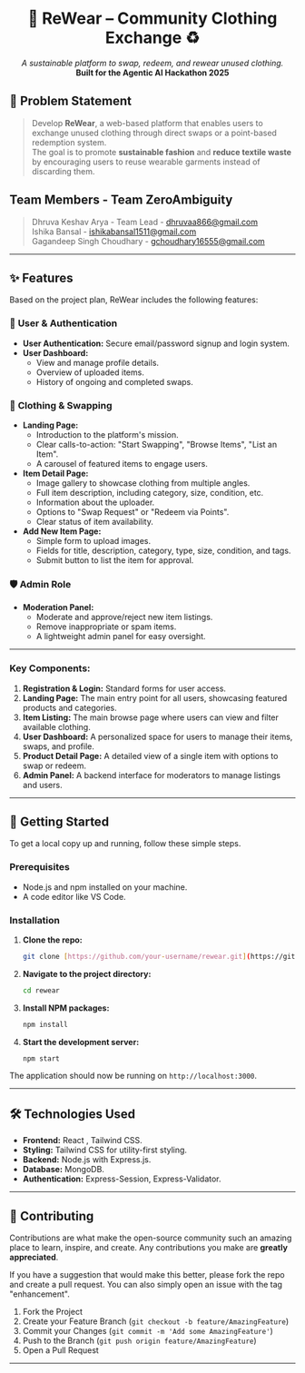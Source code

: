 <h1 align="center">👕 ReWear – Community Clothing Exchange ♻️</h1>
<p align="center">
  <i>A sustainable platform to swap, redeem, and rewear unused clothing.</i><br/>
  <b>Built for the Agentic AI Hackathon 2025</b>
</p>

## 🧠 Problem Statement

> Develop **ReWear**, a web-based platform that enables users to exchange unused clothing through direct swaps or a point-based redemption system.  
> The goal is to promote **sustainable fashion** and **reduce textile waste** by encouraging users to reuse wearable garments instead of discarding them.

## Team Members - Team ZeroAmbiguity
> Dhruva Keshav Arya - Team Lead - dhruvaa866@gmail.com<br/>
> Ishika Bansal - ishikabansal1511@gmail.com<br/>
> Gagandeep Singh Choudhary - gchoudhary16555@gmail.com


---

## ✨ Features

Based on the project plan, ReWear includes the following features:

### 👤 **User & Authentication**
-   **User Authentication:** Secure email/password signup and login system.
-   **User Dashboard:**
    -   View and manage profile details.
    -   Overview of uploaded items.
    -   History of ongoing and completed swaps.

### 👕 **Clothing & Swapping**
-   **Landing Page:**
    -   Introduction to the platform's mission.
    -   Clear calls-to-action: "Start Swapping", "Browse Items", "List an Item".
    -   A carousel of featured items to engage users.
-   **Item Detail Page:**
    -   Image gallery to showcase clothing from multiple angles.
    -   Full item description, including category, size, condition, etc.
    -   Information about the uploader.
    -   Options to "Swap Request" or "Redeem via Points".
    -   Clear status of item availability.
-   **Add New Item Page:**
    -   Simple form to upload images.
    -   Fields for title, description, category, type, size, condition, and tags.
    -   Submit button to list the item for approval.

### 🛡️ **Admin Role**
-   **Moderation Panel:**
    -   Moderate and approve/reject new item listings.
    -   Remove inappropriate or spam items.
    -   A lightweight admin panel for easy oversight.

---




### Key Components:
1.  **Registration & Login:** Standard forms for user access.
2.  **Landing Page:** The main entry point for all users, showcasing featured products and categories.
3.  **Item Listing:** The main browse page where users can view and filter available clothing.
4.  **User Dashboard:** A personalized space for users to manage their items, swaps, and profile.
5.  **Product Detail Page:** A detailed view of a single item with options to swap or redeem.
6.  **Admin Panel:** A backend interface for moderators to manage listings and users.

---

## 🚀 Getting Started

To get a local copy up and running, follow these simple steps.

### Prerequisites

-   Node.js and npm installed on your machine.
-   A code editor like VS Code.

### Installation

1.  **Clone the repo:**
    ```sh
    git clone [https://github.com/your-username/rewear.git](https://github.com/your-username/rewear.git)
    ```
2.  **Navigate to the project directory:**
    ```sh
    cd rewear
    ```
3.  **Install NPM packages:**
    ```sh
    npm install
    ```
4.  **Start the development server:**
    ```sh
    npm start
    ```

The application should now be running on `http://localhost:3000`.

---

## 🛠️ Technologies Used

* **Frontend:**  React , Tailwind CSS. 
* **Styling:** Tailwind CSS for utility-first styling.
* **Backend:** Node.js with Express.js. 
* **Database:** MongoDB.
* **Authentication:** Express-Session, Express-Validator.

---

## 🤝 Contributing

Contributions are what make the open-source community such an amazing place to learn, inspire, and create. Any contributions you make are **greatly appreciated**.

If you have a suggestion that would make this better, please fork the repo and create a pull request. You can also simply open an issue with the tag "enhancement".

1.  Fork the Project
2.  Create your Feature Branch (`git checkout -b feature/AmazingFeature`)
3.  Commit your Changes (`git commit -m 'Add some AmazingFeature'`)
4.  Push to the Branch (`git push origin feature/AmazingFeature`)
5.  Open a Pull Request

---



